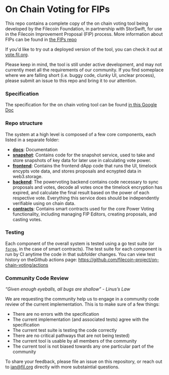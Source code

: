 # On Chain Voting for FIPs
This repo contains a complete copy of the on chain voting tool being developed
by the Filecoin Foundation, in partnership with StorSwift, for use in the Filecoin Improvement Proposal (FIP) process. More
information about FIPs can be found in [the FIPs
repo](https://github.com/filecoin-project/FIPs)

If you'd like to try out a deployed version of the tool, you can check it out at [vote.fil.org](https://vote.fil.org).

Please keep in mind, the tool is still under active development, and may not currently meet all the requirements of our community. If you find someplace where we are falling short (i.e. buggy code, clunky UI, unclear process), please submit an issue to this repo and bring it to our attention.

### Specification
The specification for the on chain voting tool can be found [in this Google Doc](https://docs.google.com/document/d/13910NE-O3mUQ6rztt6f3xe7hwW_aS-xaPW_zHuTpBW4/edit)

### Repo structure
The system at a high level is composed of a few core components, each listed in a separate folder:

- [**docs**](https://github.com/filecoin-project/on-chain-voting/tree/main/docs): Documentation
- [**snapshot**](https://github.com/filecoin-project/on-chain-voting/tree/main/snapshot): Contains code for the snapshot service, used to take and store snapshots of key data for later use in calculating vote power.
- [**frontend**](https://github.com/filecoin-project/on-chain-voting/tree/main/frontend): Contains the frontend dApp code that runs the UI, timelock encypts vote data, and stores proposals and ecnypted data in web3.storage.
- [**backend**](https://github.com/filecoin-project/on-chain-voting/tree/main/backend): The powervoting backend contains code necessary to sync proposals and votes, decode all votes once the timelock encryption has expired, and calculate the final result based on the power of each respective vote. Everything this service does should be independently verifiable using on chain data.
- [**contracts**](https://github.com/filecoin-project/on-chain-voting/tree/main/contracts): Contains smart contracts used for the core Power Voting functionality, including managing FIP Editors, creating proposals, and casting votes.

### Testing
Each component of the overall system is tested using a go test suite (or [`forge`](https://github.com/foundry-rs/foundry), in the case of smart contracts). The test suite for each component is run by CI anytime the code in that subfolder changes. You can view test history on theGithub actions page: https://github.com/filecoin-project/on-chain-voting/actions

### Community Code Review
*“Given enough eyeballs, all bugs are shallow” - Linus’s Law*

We are requesting the community help us to engage in a community code review of the current implementation. This is to make sure of a few things:
- There are no errors with the specification
- The current implementation (and associated tests) agree with the specification
- The current test suite is testing the code correctly
- There are no critical pathways that are not being tested)
- The current tool is usable by all members of the community
- The current tool is not biased towards any one particular part of the community

To share your feedback, please file an issue on this repository, or reach out to ian@fil.org directly with more substaintial questions.
